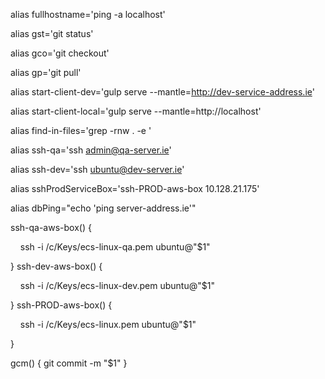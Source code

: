 alias fullhostname='ping -a localhost'

alias gst='git status'

alias gco='git checkout'

alias gp='git pull'

alias start-client-dev='gulp serve --mantle=http://dev-service-address.ie'

alias start-client-local='gulp serve --mantle=http://localhost'


alias find-in-files='grep -rnw . -e '

alias ssh-qa='ssh admin@qa-server.ie'

alias ssh-dev='ssh ubuntu@dev-server.ie'

alias sshProdServiceBox='ssh-PROD-aws-box 10.128.21.175'


alias dbPing="echo 'ping server-address.ie'"

ssh-qa-aws-box() {

    ssh -i /c/Keys/ecs-linux-qa.pem ubuntu@"$1"

}
ssh-dev-aws-box() {

    ssh -i /c/Keys/ecs-linux-dev.pem ubuntu@"$1"

}
ssh-PROD-aws-box() {

    ssh -i /c/Keys/ecs-linux.pem ubuntu@"$1"

}

gcm() {
    git commit -m "$1"
}
